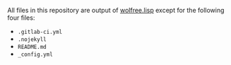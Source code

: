 All files in this repository are output of [wolfree.lisp](https://github.com/WolfreeAlpha/wolfree.lisp) except for the following four files:
- `.gitlab-ci.yml`
- `.nojekyll`
- `README.md`
- `_config.yml`
